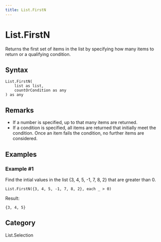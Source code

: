 ```yaml
---
title: List.FirstN
---
```


# List.FirstN


Returns the first set of items in the list by specifying how many items to return or a qualifying condition.


## Syntax

```powerquery
List.FirstN(
    list as list,
    countOrCondition as any
) as any
```


## Remarks

 <ul>  <li>If a number is specified, up to that many items are returned. </li>  <li>If a condition is specified, all items are returned that initially meet the condition. Once an item fails the condition, no further items are considered. </li> </ul>


## Examples

### Example #1 
Find the intial values in the list \{3, 4, 5, -1, 7, 8, 2} that are greater than 0.
```powerquery
List.FirstN({3, 4, 5, -1, 7, 8, 2}, each _ > 0)
```

Result: 
```powerquery
{3, 4, 5}
```




## Category
List.Selection
